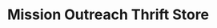 ---
title: "Mission Outreach Thrift Store"
url: /san-diego/mission-outreach-thrift-store/
shop: Gebrauchtwaren
---